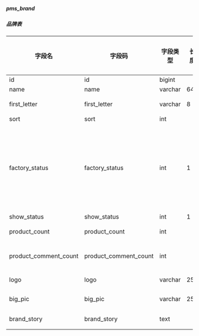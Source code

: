 
##### pms_brand
##### 品牌表
|字段名|字段码|字段类型|长度|默认值|字段描述|是否主键|
|----|----|----|----|----|----|----|
|id|id|bigint||||Y|
|name|name|varchar|64||||
|first_letter|first_letter|varchar|8||首字母||
|sort|sort|int|||||
|factory_status|factory_status|int|1||是否为品牌制造商：0->不是；1->是||
|show_status|show_status|int|1||||
|product_count|product_count|int|||产品数量||
|product_comment_count|product_comment_count|int|||产品评论数量||
|logo|logo|varchar|255||品牌logo||
|big_pic|big_pic|varchar|255||专区大图||
|brand_story|brand_story|text|||品牌故事||
